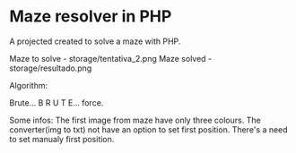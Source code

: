# Maze resolver in PHP

A projected created to solve a maze with PHP.

Maze to solve - storage/tentativa_2.png
Maze solved - storage/resultado.png

Algorithm:

  Brute... B R U T E... force.

Some infos:
  The first image from maze have only three colours.
  The converter(img to txt) not have an option to set first position. There's a need to set manualy first position.


